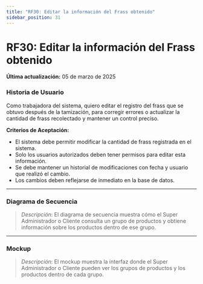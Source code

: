 ```yaml
---
title: "RF30: Editar la información del Frass obtenido"  
sidebar_position: 31
---
```


# RF30: Editar la información del Frass obtenido

**Última actualización:** 05 de marzo de 2025

### Historia de Usuario
Como trabajadora del sistema, quiero editar el registro del frass que se obtuvo después de la tamización, para corregir errores o actualizar la cantidad de frass recolectado y mantener un control preciso.


  **Criterios de Aceptación:**
  - El sistema debe permitir modificar la cantidad de frass registrada en el sistema.
  - Solo los usuarios autorizados deben tener permisos para editar esta información.
  - Se debe mantener un historial de modificaciones con fecha y usuario que realizó el cambio.
  - Los cambios deben reflejarse de inmediato en la base de datos.

---

### Diagrama de Secuencia

> *Descripción*: El diagrama de secuencia muestra cómo el Super Administrador o Cliente consulta un grupo de productos y obtiene información sobre los productos dentro de ese grupo.

---

### Mockup

> *Descripción*: El mockup muestra la interfaz donde el Super Administrador o Cliente pueden ver los grupos de productos y los productos dentro de cada grupo.
